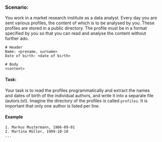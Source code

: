 ### Scenario:
You work in a market research institute as a data analyst. 
Every day you are sent various profiles, the content of which is to be analysed by you. 
These profiles are stored in a public directory. 
The profile must be in a format specified by you so that you can read and analyse the content without further ado.


    # Header
    Name: <prename, surname>
    Date of birth: <date of birth>

    # Body
    <content>

#### Task:
Your task is to read the profiles programmatically and extract the names and dates of birth of the individual authors, and write it into a separate file (autors.txt). Imagine the directory of the profiles is called `profiles`. It is important that only one author is listed per line.

#### Example
    1. Markus Mustermann, 1986-09-01
    2. Martina Müller, 1999-10-10
    ...

